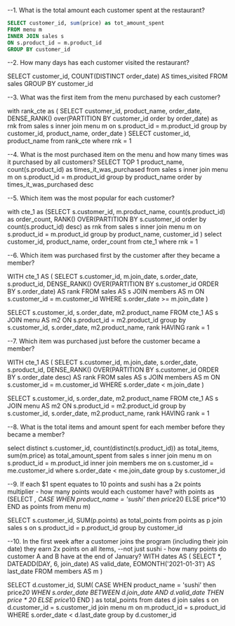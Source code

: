 --1. What is the total amount each customer spent at the restaurant?
```sql
SELECT customer_id, sum(price) as tot_amount_spent
FROM menu m
INNER JOIN sales s
ON s.product_id = m.product_id
GROUP BY customer_id
```
--2. How many days has each customer visited the restaurant?

SELECT customer_id, COUNT(DISTINCT order_date) AS times_visited
FROM sales
GROUP BY customer_id

--3. What was the first item from the menu purchased by each customer?

with rank_cte as
(
SELECT customer_id, product_name, order_date, 
DENSE_RANK() over(PARTITION BY customer_id order by order_date) as rnk
from sales s
inner join menu m
on s.product_id = m.product_id
group by customer_id, product_name, order_date
)
SELECT customer_id, product_name
from rank_cte
where rnk = 1

--4. What is the most purchased item on the menu and how many times was it purchased by all customers?
SELECT TOP 1 product_name, count(s.product_id) as times_it_was_purchased
from sales s
inner join menu m
on s.product_id = m.product_id
group by product_name
order by times_it_was_purchased desc

--5. Which item was the most popular for each customer?

with cte_1 as
(SELECT s.customer_id, m.product_name, count(s.product_id) as order_count,
RANK() OVER(PARTITION BY s.customer_id order by count(s.product_id) desc) as rnk
from sales s
inner join menu m
on s.product_id = m.product_id
group by product_name, customer_id
)
select customer_id, product_name, order_count
from cte_1
where rnk = 1


--6. Which item was purchased first by the customer after they became a member?

WITH cte_1 AS 
(
   SELECT s.customer_id, m.join_date, s.order_date, s.product_id,
      DENSE_RANK() OVER(PARTITION BY s.customer_id ORDER BY s.order_date) AS rank
   FROM sales AS s
   JOIN members AS m
      ON s.customer_id = m.customer_id
   WHERE s.order_date >= m.join_date
)

SELECT s.customer_id, s.order_date, m2.product_name 
FROM cte_1 AS s
JOIN menu AS m2
   ON s.product_id = m2.product_id
   group by s.customer_id, s.order_date, m2.product_name, rank
HAVING rank = 1

--7. Which item was purchased just before the customer became a member?

WITH cte_1 AS 
(
   SELECT s.customer_id, m.join_date, s.order_date, s.product_id,
      DENSE_RANK() OVER(PARTITION BY s.customer_id ORDER BY s.order_date desc) AS rank
   FROM sales AS s
   JOIN members AS m
      ON s.customer_id = m.customer_id
   WHERE s.order_date < m.join_date
)

SELECT s.customer_id, s.order_date, m2.product_name 
FROM cte_1 AS s
JOIN menu AS m2
   ON s.product_id = m2.product_id
   group by s.customer_id, s.order_date, m2.product_name, rank
HAVING rank = 1

--8. What is the total items and amount spent for each member before they became a member?

select distinct s.customer_id, count(distinct(s.product_id)) as total_items, sum(m.price) as total_amount_spent
from sales s
inner join menu m
on s.product_id = m.product_id
inner join members me
on s.customer_id = me.customer_id
where s.order_date < me.join_date
group by s.customer_id


--9. If each $1 spent equates to 10 points and sushi has a 2x points multiplier - how many points would each customer have?
with points as
(SELECT *, 
CASE WHEN product_name = 'sushi' then price*20 ELSE price*10 END as points
from menu m)

SELECT s.customer_id, SUM(p.points) as total_points
from points as p
join sales s
on s.product_id = p.product_id
group by customer_id

--10. In the first week after a customer joins the program (including their join date) they earn 2x points on all items, 
--not just sushi - how many points do customer A and B have at the end of January?
WITH dates AS 
(
   SELECT *, 
      DATEADD(DAY, 6, join_date) AS valid_date, 
      EOMONTH('2021-01-31') AS last_date
   FROM members AS m
)

SELECT d.customer_id,
	SUM(
	CASE WHEN product_name = 'sushi' then price*20
	 WHEN s.order_date BETWEEN d.join_date AND d.valid_date THEN price * 20
	ELSE price*10 END 
	) as total_points
from dates d
join sales s
on d.customer_id = s.customer_id
join menu m
on m.product_id = s.product_id
WHERE s.order_date < d.last_date
group by d.customer_id




